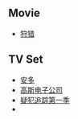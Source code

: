 ## Movie
- [狩猎](https://www.olevod.com/index.php/vod/detail/id/39107.html)

## TV Set
- [安多](https://www.olevod.com/index.php/vod/detail/id/38902.html)
- [高斯电子公司](https://ca.duboku.fun/voddetail/3154.html)
- [疑犯追踪第一季](https://www.tangrenjie.tv/vod/detail/id/17195.html)
- 